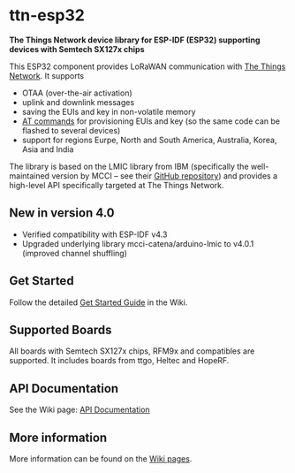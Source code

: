 # ttn-esp32

**The Things Network device library for ESP-IDF (ESP32) supporting devices with Semtech SX127x chips**

This ESP32 component provides LoRaWAN communication with [The Things Network](https://www.thethingsnetwork.org/). It supports

- OTAA (over-the-air activation)
- uplink and downlink messages
- saving the EUIs and key in non-volatile memory
- [AT commands](https://github.com/manuelbl/ttn-esp32/wiki/AT-Commands) for provisioning EUIs and key (so the same code can be flashed to several devices)
- support for regions Eurpe, North and South America, Australia, Korea, Asia and India

The library is based on the LMIC library from IBM (specifically the well-maintained version by MCCI – see their [GitHub repository](https://github.com/mcci-catena/arduino-lmic)) and provides a high-level API specifically targeted at The Things Network.

## New in version 4.0

- Verified compatibility with ESP-IDF v4.3
- Upgraded underlying library mcci-catena/arduino-lmic to v4.0.1 (improved channel shuffling)


## Get Started

Follow the detailed [Get Started Guide](https://github.com/manuelbl/ttn-esp32/wiki/Get-Started) in the Wiki.

## Supported Boards

All boards with Semtech SX127x chips, RFM9x and compatibles are supported. It includes boards from ttgo, Heltec and HopeRF.

## API Documentation

See the Wiki page: [API Documentation](https://github.com/manuelbl/ttn-esp32/wiki/API-Documentation)

## More information

More information can be found on the [Wiki pages](https://github.com/manuelbl/ttn-esp32/wiki).
